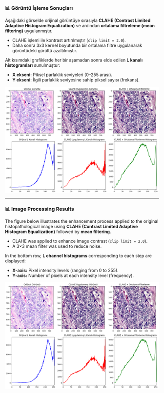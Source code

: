 ### 📊 Görüntü İşleme Sonuçları

Aşağıdaki görselde orijinal görüntüye sırasıyla **CLAHE (Contrast Limited Adaptive Histogram Equalization)** ve ardından **ortalama filtreleme (mean filtering)** uygulanmıştır.

- CLAHE işlemi ile kontrast artırılmıştır (`clip limit = 2.0`).
- Daha sonra 3x3 kernel boyutunda bir ortalama filtre uygulanarak görüntüdeki gürültü azaltılmıştır.

Alt kısımdaki grafiklerde her bir aşamadan sonra elde edilen **L kanalı histogramları** sunulmuştur:

- **X ekseni:** Piksel parlaklık seviyeleri (0–255 arası).
- **Y ekseni:** İlgili parlaklık seviyesine sahip piksel sayısı (frekans).

![Görüntü İşleme Sonuçları](images/Clahe_AvrFiltering.png)

---

### 📊 Image Processing Results

The figure below illustrates the enhancement process applied to the original histopathological image using **CLAHE (Contrast Limited Adaptive Histogram Equalization)** followed by **mean filtering**.

- CLAHE was applied to enhance image contrast (`clip limit = 2.0`).
- A 3×3 mean filter was used to reduce noise.

In the bottom row, **L channel histograms** corresponding to each step are displayed:

- **X-axis:** Pixel intensity levels (ranging from 0 to 255).
- **Y-axis:** Number of pixels at each intensity level (frequency).

![Image Processing Results](images/Clahe_AvrFiltering.png)
